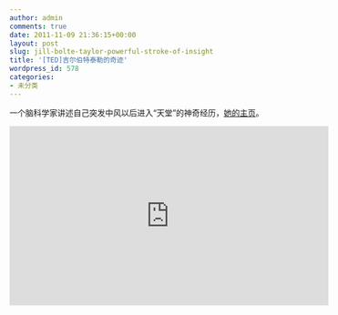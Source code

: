 ```yaml
---
author: admin
comments: true
date: 2011-11-09 21:36:15+00:00
layout: post
slug: jill-bolte-taylor-powerful-stroke-of-insight
title: '[TED]吉尔伯特泰勒的奇迹'
wordpress_id: 578
categories:
- 未分类
---
```


一个脑科学家讲述自己突发中风以后进入“天堂”的神奇经历，[她的主页](http://drjilltaylor.com/index.html)。
<iframe src="http://embed.ted.com/talks/lang/zh-cn/jill_bolte_taylor_s_powerful_stroke_of_insight.html" width="560" height="315" frameborder="0" scrolling="no" webkitAllowFullScreen mozallowfullscreen allowFullScreen></iframe>

